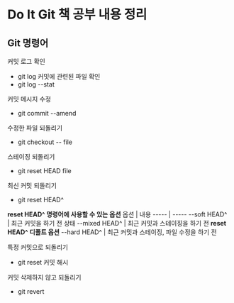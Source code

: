 # Do It Git 책 공부 내용 정리

## Git 명령어

커밋 로그 확인
- git log
커밋에 관련된 파일 확인
- git log --stat

커밋 메시지 수정
- git commit --amend

수정한 파일 되돌리기
- git checkout -- file

스테이징 되돌리기
- git reset HEAD file

최신 커밋 되돌리기
- git reset HEAD^

**reset HEAD^ 명령어에 사용할 수 있는 옵션**
옵션  | 내용 
----- | ----- 
--soft HEAD^ | 최근 커밋을 하기 전 상태 
--mixed HEAD^ | 최근 커밋과 스테이징을 하기 전 **reset HEAD^ 디폴트 옵션**
--hard HEAD^ | 최근 커밋과 스테이징, 파일 수정을 하기 전

특정 커밋으로 되돌리기
- git reset 커밋 해시

커밋 삭제하지 않고 되돌리기
- git revert
